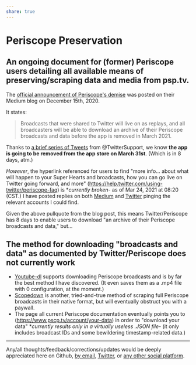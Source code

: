 ```yaml
---
share: true
---
```

# Periscope Preservation
## An ongoing document for (former) Periscope users detailing all available means of preserving/scraping data and media from psp.tv.

The [official announcement of Periscope's demise](https://periscope.medium.com/farewell-periscope-164db2742b7c) was posted on their Medium blog on December 15th, 2020.

It states:
> Broadcasts that were shared to Twitter will live on as replays, and all broadcasters will be able to download an archive of their Periscope broadcasts and data before the app is removed in March 2021.

Thanks to [a brief series of Tweets](https://twitter.com/twittersupport/status/1367173142188335114) from @TwitterSupport, we know **the app is going to be removed from the app store on March 31st**. (Which is in 8 days, atm.)

_However_, the hyperlink referenced for users to find "more info… about what will happen to your Super Hearts and broadcasts, how you can go live on Twitter going forward, and more" (https://help.twitter.com/using-twitter/periscope-faq) is **currently broken*- as of Mar 24, 2021 at 08:20 (CST.) I have posted replies on both [Medium](https://extratone.medium.com/periscope-twitter-public-policy-5305341a9043) and [Twitter](https://twitter.com/NeoYokel/status/1374680479874568194) pinging the relevant accounts I could find.

Given the above pullquote from the blog post, this means Twitter/Periscope has 8 days to enable users to download "an archive of their Periscope broadcasts and data," but…

## The method for downloading "broadcasts and data" as documented by Twitter/Periscope does not currently work
- [Youtube-dl](http://ytdl-org.github.io/youtube-dl/) supports downloading Periscope broadcasts and is by far the best method I have discovered. (It even saves them as a .mp4 file with 0 configuration, at the moment.)
- [Scopedown](https://downloadperiscopevideos.com) is another, tried-and-true method of scraping full Periscope broadcasts in their native format, but will eventually obstruct you with a paywall.
- The page all current Periscope documentation eventually points you to (https://www.pscp.tv/account/your-data) in order to "download your data" **currently results only in a virtually useless .JSON file*- (it only includes broadcast IDs and some bewildering timestamp-related data.)

***
Any/all thoughts/feedback/corrections/updates would be deeply appreciated here on Github, [by email](mailto:davidblue@extratone.com), [Twitter](https://twitter.com/NeoYokel), or [any other social platform](https://www.notion.so/rotund/Social-Directory-aea1bee51a64461b91bf4de241a4a16d).